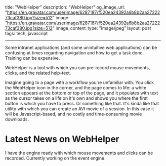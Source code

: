 title: "WebHelper"
description: "WebHelper"
og_image_url: "https://en.gravatar.com/userimage/6287187/f520ea24392a6b8b2aa2722273caf380.jpg?size=512"
image: "https://en.gravatar.com/userimage/6287187/f520ea24392a6b8b2aa2722273caf380.jpg?size=512"
image_content_type: "image/jpeg"
layout: post
tags: tech, javascript

---


Some intranet applications (and some unintuitive web applications) can be confusing at times regarding navigation and how to get a task done. Training can be expensive.

WebHelper is a tool with which you can pre-record mouse movements, clicks, and the related help-text.

Imagine going to a page with a workflow you're unfamiliar with. You click the WebHelper icon in the corner, and the page comes to life: a white section appears at the bottom or top of the page, and it populates with text as the cursor takes on a life on it's own and shows you where the first button is which you have to press. Or something like that. It's kinda like that utility with which you can create an AVI movie of a session. In this case it will be Javascript-based, and no costly and time-consuming movie downloads.

# Latest News on WebHelper

I have the engine ready with which mouse movements and clicks can be recorded. Currently working on the event engine.
